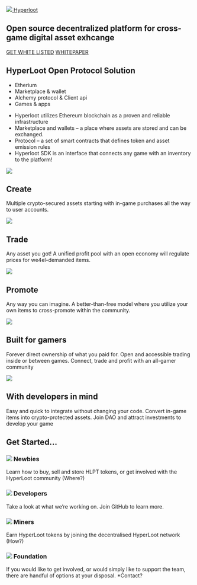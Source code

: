 <section class="section intro">

  [![](assets/logo.svg) Hyperloot](/)

  # Open source decentralized platform for cross-game digital asset exhcange

  [GET WHITE LISTED](https://goo.gl/forms/nWaCLnXFqjoZSxn02)
  [WHITEPAPER](https://goo.gl/forms/lvrgRCfZNuyEQlCF2)

  <!-- Hyperloot is an open-source platform that turns in-game items into crypto-assets backed by tokens.
  It's build around a proven tech stack utilizing the most proven standards.
  We are creating a gamer community-driven platform
  to interact with developers as a Hyperloot DAO. -->

</section>

<section class="section solution">

  ## HyperLoot Open Protocol Solution
  <!-- Backing in-game items with tradeable tokens, empowering peer-to-peer cross-game trading through a marketplace. -->

  <div class="block layers-3d">

  * Etherium
  * Marketplace & wallet
  * Alchemy protocol & Client api
  * Games & apps


  </div>
  <div class="block">

  * Hyperloot utilizes Ethereum blockchain as a proven and reliable infrastructure
  * Marketplace and wallets – a place where assets are stored and can be exchanged.
  * Protocol – a set of smart contracts that defines token and asset emission rules
  * Hyperloot SDK is an interface that connects any game with an inventory to  the platform!


  </div>
</section>


<section class="section details">
  <div class="block">

  ![](assets/create.svg)
  ## Create
  Multiple crypto-secured assets starting with in-game purchases all the way to user accounts.

  </div>
  <div class="block">

  ![](assets/trade.svg)
  ## Trade
  Any asset you got! A unified profit pool with an open economy will regulate prices for we4el-demanded items.

  </div>
  <div class="block">

  ![](assets/promote.svg)
  ## Promote
  Any way you can imagine. A better-than-free model where you utilize your own items to cross-promote within the community.

  </div>
</section>


<section class="section benefits">
<div class="wrapper">
  <div class="block">

  ![](assets/for_gamers.svg)

  ## Built for gamers

  Forever direct ownership of what you paid for. Open and accessible trading inside or between games. Connect, trade and profit with an all-gamer community


  </div>
  <div class="block">

  ![](assets/for_developers.svg)

  ## With developers in mind

  Easy and quick to integrate without changing your code. Convert in-game items into crypto-protected assets. Join DAO and attract investments to develop your game


  </div>
</div>
</section>


<section class="section started">
<div class="wrapper">

## Get Started...

  <div class="block">


  ### ![](assets/newbies.svg) Newbies
  Learn how to buy, sell and store HLPT tokens, or get involved with the HyperLoot community (Where?)

  </div>
  <div class="block">

  ### ![](assets/developers.svg) Developers
  Take a look at what we’re working on. Join GitHub to learn more.

  </div>
  <div class="block">

  ### ![](assets/miners.svg) Miners
  Earn HyperLoot tokens by joining the decentralised HyperLoot network (How?)

  </div>
  <div class="block">

  ### ![](assets/founders.svg) Foundation
  If you would like to get involved, or would simply like to support the team, there are handful of options at your disposal. *Contact?

  </div>
</div>
</section>

